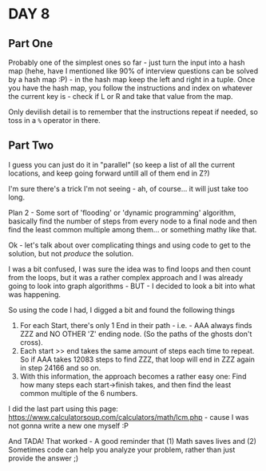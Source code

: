 # DAY 8

## Part One
Probably one of the simplest ones so far - just turn the input into a hash map (hehe, have I mentioned like 90% of interview questions can be solved by a hash map :P) - in the hash map keep the left and right in a tuple.
Once you have the hash map, you follow the instructions and index on whatever the current key is - check if L or R and take that value from the map.

Only devilish detail is to remember that the instructions repeat if needed, so toss in a `%` operator in there.


## Part Two

I guess you can just do it in "parallel" (so keep a list of all the current locations, and keep going forward untill all of them end in Z?)

I'm sure there's a trick I'm not seeing - ah, of course... it will just take too long.

Plan 2 - Some sort of 'flooding' or 'dynamic programming' algorithm, basically find the number of steps from every node to a final node and then find the least common multiple among them... or something mathy like that.


Ok - let's talk about over complicating things and using code to get to the solution, but not *produce* the solution.

I was a bit confused, I was sure the idea was to find loops and then count from the loops, but it was a rather complex approach and I was already going to look into graph algorithms - BUT - I decided to look a bit into what was happening.


So using the code I had, I digged a bit and found the following things
1. For each Start, there's only 1 End in their path - i.e. - AAA always finds ZZZ and NO OTHER 'Z' ending node. (So the paths of the ghosts don't cross).
1. Each start >> end takes the same amount of steps each time to repeat. So if AAA takes 12083 steps to find ZZZ, that loop will end in ZZZ again in step 24166 and so on.
1. With this information, the approach becomes a rather easy one: Find how many steps each start->finish takes, and then find the least common multiple of the 6 numbers.

I did the last part using this page: https://www.calculatorsoup.com/calculators/math/lcm.php - cause I was not gonna write a new one myself :P

And TADA! That worked - A good reminder that (1) Math saves lives and (2) Sometimes code can help you analyze your problem, rather than just provide the answer ;)
